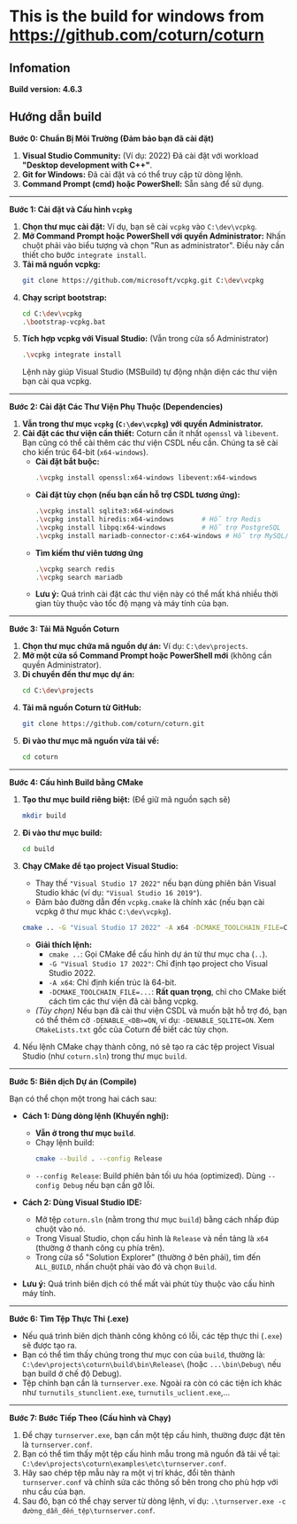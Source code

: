 # This is the build for windows from https://github.com/coturn/coturn

## Infomation

**Build version: 4.6.3**

## Hướng dẫn build 

**Bước 0: Chuẩn Bị Môi Trường (Đảm bảo bạn đã cài đặt)**

1.  **Visual Studio Community:** (Ví dụ: 2022) Đã cài đặt với workload **"Desktop development with C++"**.
2.  **Git for Windows:** Đã cài đặt và có thể truy cập từ dòng lệnh.
3.  **Command Prompt (cmd) hoặc PowerShell:** Sẵn sàng để sử dụng.

---

**Bước 1: Cài đặt và Cấu hình `vcpkg`**

1.  **Chọn thư mục cài đặt:** Ví dụ, bạn sẽ cài `vcpkg` vào `C:\dev\vcpkg`.
2.  **Mở Command Prompt hoặc PowerShell với quyền Administrator:** Nhấn chuột phải vào biểu tượng và chọn "Run as administrator". Điều này cần thiết cho bước `integrate install`.
3.  **Tải mã nguồn vcpkg:**
    ```bash
    git clone https://github.com/microsoft/vcpkg.git C:\dev\vcpkg
    ```
4.  **Chạy script bootstrap:**
    ```bash
    cd C:\dev\vcpkg
    .\bootstrap-vcpkg.bat
    ```
5.  **Tích hợp vcpkg với Visual Studio:** (Vẫn trong cửa sổ Administrator)
    ```bash
    .\vcpkg integrate install
    ```
    Lệnh này giúp Visual Studio (MSBuild) tự động nhận diện các thư viện bạn cài qua vcpkg.

---

**Bước 2: Cài đặt Các Thư Viện Phụ Thuộc (Dependencies)**

1.  **Vẫn trong thư mục `vcpkg` (`C:\dev\vcpkg`) với quyền Administrator.**
2.  **Cài đặt các thư viện cần thiết:** Coturn cần ít nhất `openssl` và `libevent`. Bạn cũng có thể cài thêm các thư viện CSDL nếu cần. Chúng ta sẽ cài cho kiến trúc 64-bit (`x64-windows`).
    * **Cài đặt bắt buộc:**
        ```bash
        .\vcpkg install openssl:x64-windows libevent:x64-windows
        ```
    * **Cài đặt tùy chọn (nếu bạn cần hỗ trợ CSDL tương ứng):**
        ```bash
        .\vcpkg install sqlite3:x64-windows
        .\vcpkg install hiredis:x64-windows       # Hỗ trợ Redis
        .\vcpkg install libpq:x64-windows         # Hỗ trợ PostgreSQL
        .\vcpkg install mariadb-connector-c:x64-windows # Hỗ trợ MySQL/MariaDB
        ```
    * **Tìm kiếm thư viên tương ứng**
        ```bash
        .\vcpkg search redis
        .\vcpkg search mariadb
        ```
    * **Lưu ý:** Quá trình cài đặt các thư viện này có thể mất khá nhiều thời gian tùy thuộc vào tốc độ mạng và máy tính của bạn.

---

**Bước 3: Tải Mã Nguồn Coturn**

1.  **Chọn thư mục chứa mã nguồn dự án:** Ví dụ: `C:\dev\projects`.
2.  **Mở một cửa sổ Command Prompt hoặc PowerShell mới** (không cần quyền Administrator).
3.  **Di chuyển đến thư mục dự án:**
    ```bash
    cd C:\dev\projects
    ```
4.  **Tải mã nguồn Coturn từ GitHub:**
    ```bash
    git clone https://github.com/coturn/coturn.git
    ```
5.  **Đi vào thư mục mã nguồn vừa tải về:**
    ```bash
    cd coturn
    ```

---

**Bước 4: Cấu hình Build bằng CMake**

1.  **Tạo thư mục build riêng biệt:** (Để giữ mã nguồn sạch sẽ)
    ```bash
    mkdir build
    ```
2.  **Đi vào thư mục build:**
    ```bash
    cd build
    ```
3.  **Chạy CMake để tạo project Visual Studio:**
    * Thay thế `"Visual Studio 17 2022"` nếu bạn dùng phiên bản Visual Studio khác (ví dụ: `"Visual Studio 16 2019"`).
    * Đảm bảo đường dẫn đến `vcpkg.cmake` là chính xác (nếu bạn cài vcpkg ở thư mục khác `C:\dev\vcpkg`).
    ```bash
    cmake .. -G "Visual Studio 17 2022" -A x64 -DCMAKE_TOOLCHAIN_FILE=C:/dev/vcpkg/scripts/buildsystems/vcpkg.cmake
    ```
    * **Giải thích lệnh:**
        * `cmake ..`: Gọi CMake để cấu hình dự án từ thư mục cha (`..`).
        * `-G "Visual Studio 17 2022"`: Chỉ định tạo project cho Visual Studio 2022.
        * `-A x64`: Chỉ định kiến trúc là 64-bit.
        * `-DCMAKE_TOOLCHAIN_FILE=...`: **Rất quan trọng**, chỉ cho CMake biết cách tìm các thư viện đã cài bằng vcpkg.
    * *(Tùy chọn)* Nếu bạn đã cài thư viện CSDL và muốn bật hỗ trợ đó, bạn có thể thêm cờ `-DENABLE_<DB>=ON`, ví dụ: `-DENABLE_SQLITE=ON`. Xem `CMakeLists.txt` gốc của Coturn để biết các tùy chọn.

4.  Nếu lệnh CMake chạy thành công, nó sẽ tạo ra các tệp project Visual Studio (như `coturn.sln`) trong thư mục `build`.

---

**Bước 5: Biên dịch Dự án (Compile)**

Bạn có thể chọn một trong hai cách sau:

* **Cách 1: Dùng dòng lệnh (Khuyến nghị):**
    * **Vẫn ở trong thư mục `build`**.
    * Chạy lệnh build:
        ```bash
        cmake --build . --config Release
        ```
    * `--config Release`: Build phiên bản tối ưu hóa (optimized). Dùng `--config Debug` nếu bạn cần gỡ lỗi.

* **Cách 2: Dùng Visual Studio IDE:**
    * Mở tệp `coturn.sln` (nằm trong thư mục `build`) bằng cách nhấp đúp chuột vào nó.
    * Trong Visual Studio, chọn cấu hình là `Release` và nền tảng là `x64` (thường ở thanh công cụ phía trên).
    * Trong cửa sổ "Solution Explorer" (thường ở bên phải), tìm đến `ALL_BUILD`, nhấn chuột phải vào đó và chọn `Build`.

* **Lưu ý:** Quá trình biên dịch có thể mất vài phút tùy thuộc vào cấu hình máy tính.

---

**Bước 6: Tìm Tệp Thực Thi (.exe)**

* Nếu quá trình biên dịch thành công không có lỗi, các tệp thực thi (`.exe`) sẽ được tạo ra.
* Bạn có thể tìm thấy chúng trong thư mục con của `build`, thường là: `C:\dev\projects\coturn\build\bin\Release\` (hoặc `...\bin\Debug\` nếu bạn build ở chế độ Debug).
* Tệp chính bạn cần là `turnserver.exe`. Ngoài ra còn có các tiện ích khác như `turnutils_stunclient.exe`, `turnutils_uclient.exe`,...

---

**Bước 7: Bước Tiếp Theo (Cấu hình và Chạy)**

1.  Để chạy `turnserver.exe`, bạn cần một tệp cấu hình, thường được đặt tên là `turnserver.conf`.
2.  Bạn có thể tìm thấy một tệp cấu hình mẫu trong mã nguồn đã tải về tại: `C:\dev\projects\coturn\examples\etc\turnserver.conf`.
3.  Hãy sao chép tệp mẫu này ra một vị trí khác, đổi tên thành `turnserver.conf` và chỉnh sửa các thông số bên trong cho phù hợp với nhu cầu của bạn.
4.  Sau đó, bạn có thể chạy server từ dòng lệnh, ví dụ: `.\turnserver.exe -c đường_dẫn_đến_tệp\turnserver.conf`.

